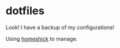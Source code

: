 dotfiles
========
Look! I have a backup of my configurations!

Using [homeshick](https://github.com/andsens/homeshick) to manage.
